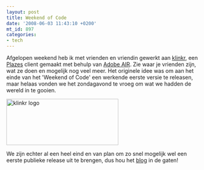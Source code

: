 ```yaml
---
layout: post
title: Weekend of Code
date: '2008-06-03 11:43:10 +0200'
mt_id: 897
categories:
- tech
---
```

Afgelopen weekend heb ik met vrienden en vriendin gewerkt aan <a href="http://klinkr.net/">klinkr</a>, een <a href="http://plazes.com/">Plazes</a> client gemaakt met behulp van <a href="http://www.adobe.com/products/air/">Adobe AIR</a>. Zie waar je vrienden zijn, wat ze doen en mogelijk nog veel meer. Het originele idee was om aan het einde van het 'Weekend of Code' een werkende eerste versie te releasen, maar helaas vonden we het zondagavond te vroeg om wat we hadden de wereld in te gooien.

<a href="http://klinkr.net/"><img src="{{ site.url }}/images/klink_logo.png" width="293" height="121" alt="klinkr logo" /></a>

We zijn echter al een heel eind en van plan om zo snel mogelijk wel een eerste publieke release uit te brengen, dus hou het <a href="http://blog.klinkr.net/">blog</a> in de gaten!
